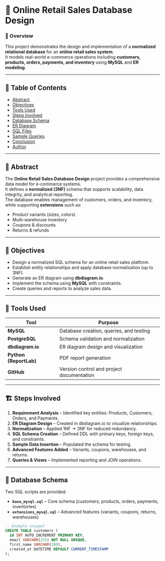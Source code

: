 # 🛒 Online Retail Sales Database Design

### 📘 Overview
This project demonstrates the design and implementation of a **normalized relational database** for an **online retail sales system**.  
It models real-world e-commerce operations including **customers, products, orders, payments, and inventory** using **MySQL** and **ER modeling**.

---

## 📑 Table of Contents
- [Abstract](#abstract)
- [Objectives](#objectives)
- [Tools Used](#tools-used)
- [Steps Involved](#steps-involved)
- [Database Schema](#database-schema)
- [ER Diagram](#er-diagram)
- [SQL Files](#sql-files)
- [Sample Queries](#sample-queries)
- [Conclusion](#conclusion)
- [Author](#author)

---

## 🧠 Abstract
The **Online Retail Sales Database Design** project provides a comprehensive data model for e-commerce systems.  
It defines a **normalized (3NF)** schema that supports scalability, data integrity, and analytical reporting.  
The database enables management of customers, orders, and inventory, while supporting **extensions** such as:
- Product variants (sizes, colors)
- Multi-warehouse inventory
- Coupons & discounts
- Returns & refunds

---

## 🎯 Objectives
- Design a normalized SQL schema for an online retail sales platform.  
- Establish entity relationships and apply database normalization (up to 3NF).  
- Generate an ER diagram using **dbdiagram.io**.  
- Implement the schema using **MySQL** with constraints.  
- Create queries and reports to analyze sales data.

---

## 🧰 Tools Used
| Tool | Purpose |
|------|----------|
| **MySQL** | Database creation, queries, and testing |
| **PostgreSQL** | Schema validation and normalization |
| **dbdiagram.io** | ER diagram design and visualization |
| **Python (ReportLab)** | PDF report generation |
| **GitHub** | Version control and project documentation |

---

## 🏗️ Steps Involved
1. **Requirement Analysis** – Identified key entities: Products, Customers, Orders, and Payments.  
2. **ER Diagram Design** – Created in dbdiagram.io to visualize relationships.  
3. **Normalization** – Applied 1NF → 3NF for reduced redundancy.  
4. **SQL Schema Creation** – Defined DDL with primary keys, foreign keys, and constraints.  
5. **Sample Data Insertion** – Populated the schema for testing.  
6. **Advanced Features Added** – Variants, coupons, warehouses, and returns.  
7. **Queries & Views** – Implemented reporting and JOIN operations.

---

## 🧩 Database Schema
Two SQL scripts are provided:
- **`base_mysql.sql`** – Core schema (customers, products, orders, payments, inventories)
- **`extensions_mysql.sql`** – Advanced features (variants, coupons, returns, warehouses)

```sql
-- Example snippet
CREATE TABLE customers (
  id INT AUTO_INCREMENT PRIMARY KEY,
  email VARCHAR(255) NOT NULL UNIQUE,
  first_name VARCHAR(100),
  created_at DATETIME DEFAULT CURRENT_TIMESTAMP
);


